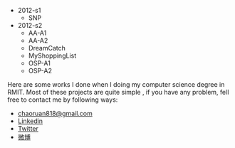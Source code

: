 * 2012-s1
	* SNP
* 2012-s2
	* AA-A1
	* AA-A2
	* DreamCatch
	* MyShoppingList
	* OSP-A1
	* OSP-A2  


Here are some works I done when I doing my computer science degree in RMIT. Most of these projects are quite simple , if you have any problem, fell free to contact me by following ways:

* <chaoruan818@gmail.com>
* [Linkedin](http://lnkd.in/_YVFRm)
* [Twitter](https://twitter.com/RC_NewMoon)
* [微博](http://weibo.com/rcgary)